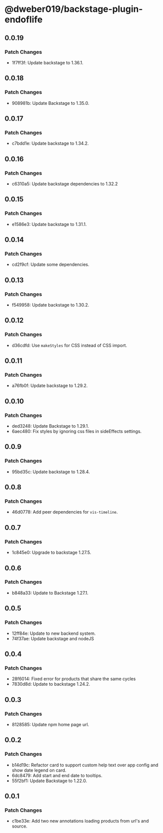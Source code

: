 # @dweber019/backstage-plugin-endoflife

## 0.0.19

### Patch Changes

- 1f7ff3f: Update backstage to 1.36.1.

## 0.0.18

### Patch Changes

- 908981b: Update Backstage to 1.35.0.

## 0.0.17

### Patch Changes

- c7bdd1e: Update backstage to 1.34.2.

## 0.0.16

### Patch Changes

- c6310a5: Update backstage dependencies to 1.32.2

## 0.0.15

### Patch Changes

- e1586e3: Update backstage to 1.31.1.

## 0.0.14

### Patch Changes

- cd2f9cf: Update some dependencies.

## 0.0.13

### Patch Changes

- f549958: Update backstage to 1.30.2.

## 0.0.12

### Patch Changes

- d36cdfd: Use `makeStyles` for CSS instead of CSS import.

## 0.0.11

### Patch Changes

- a76fb0f: Update backstage to 1.29.2.

## 0.0.10

### Patch Changes

- ded3248: Update Backstage to 1.29.1.
- 6aec480: Fix styles by ignoring css files in sideEffects settings.

## 0.0.9

### Patch Changes

- 95bd35c: Update backstage to 1.28.4.

## 0.0.8

### Patch Changes

- 46d0778: Add peer dependencies for `vis-timeline`.

## 0.0.7

### Patch Changes

- 1c845e0: Upgrade to backstage 1.27.5.

## 0.0.6

### Patch Changes

- b848a33: Update to Backstage 1.27.1.

## 0.0.5

### Patch Changes

- 12ff84e: Update to new backend system.
- 74f37ae: Update backstage and nodeJS

## 0.0.4

### Patch Changes

- 28f6014: Fixed error for products that share the same cycles
- 7830d8d: Update to backstage 1.24.2.

## 0.0.3

### Patch Changes

- 8128585: Update npm home page url.

## 0.0.2

### Patch Changes

- b14d19c: Refactor card to support custom help text over app config and show date legend on card.
- 6dc8479: Add start and end date to tooltips.
- 55f2bf1: Update Backstage to 1.22.0.

## 0.0.1

### Patch Changes

- c1be33e: Add two new annotations loading products from url's and source.
